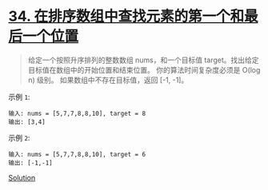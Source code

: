 # [34. 在排序数组中查找元素的第一个和最后一个位置](https://leetcode-cn.com/problems/find-first-and-last-position-of-element-in-sorted-array/description/)

> 给定一个按照升序排列的整数数组 nums，和一个目标值 target。找出给定目标值在数组中的开始位置和结束位置。
> 你的算法时间复杂度必须是 O(log n) 级别。
> 如果数组中不存在目标值，返回 [-1, -1]。


示例 `1`:

    输入: nums = [5,7,7,8,8,10], target = 8
    输出: [3,4]


示例 `2`:

    输入: nums = [5,7,7,8,8,10], target = 6
    输出: [-1,-1]

[Solution](cpp/solution.h)